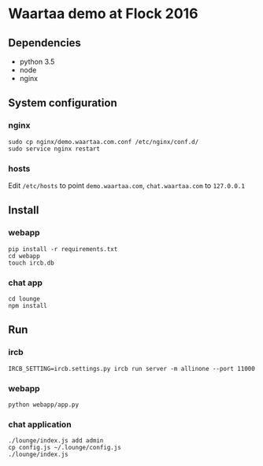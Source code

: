 # Waartaa demo at Flock 2016

## Dependencies

- python 3.5
- node
- nginx


## System configuration

### nginx
```
sudo cp nginx/demo.waartaa.com.conf /etc/nginx/conf.d/
sudo service nginx restart
```

### hosts

Edit ``/etc/hosts`` to point ``demo.waartaa.com``, ``chat.waartaa.com`` to
``127.0.0.1``

## Install

### webapp

```
pip install -r requirements.txt
cd webapp
touch ircb.db
```

### chat app

```
cd lounge
npm install
```

## Run

### ircb

``IRCB_SETTING=ircb.settings.py ircb run server -m allinone --port 11000``

### webapp
```
python webapp/app.py
```

### chat application
```
./lounge/index.js add admin
cp config.js ~/.lounge/config.js
./lounge/index.js
```
